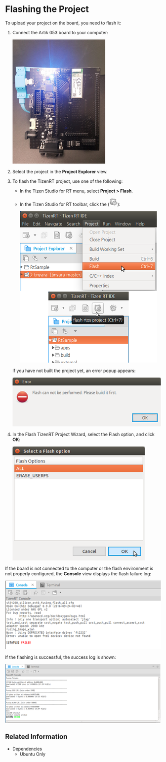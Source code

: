 # Flashing the Project

To upload your project on the board, you need to flash it:

1. Connect the Artik 053 board to your computer:
 
     ![Connecting the board](media/rt_flash_connect.png)

2. Select the project in the **Project Explorer** view.

3. To flash the TizenRT project, use one of the following:

   - In the Tizen Studio for RT menu, select **Project > Flash**.
   - In the Tizen Studio for RT toolbar, click the (![Flash icon](media/rt_icon_flash.png)):

     ![Flashing the project](media/rt_flash.png)

   If you have not built the project yet, an error popup appears:

     ![Flashing without building error](media/rt_flash_build_error.png)

4. In the Flash TizenRT Project Wizard, select the Flash option, and click **OK**:

     ![Flash option](media/rt_flash_option.png)

If the board is not connected to the computer or the flash environment is not properly configured, the **Console** view displays the flash failure log:

![Flash failure](media/rt_flash_failure.png)

If the flashing is successful, the success log is shown:

![Flash success](media/rt_flash_success.png)

## Related Information
* Dependencies
  - Ubuntu Only

